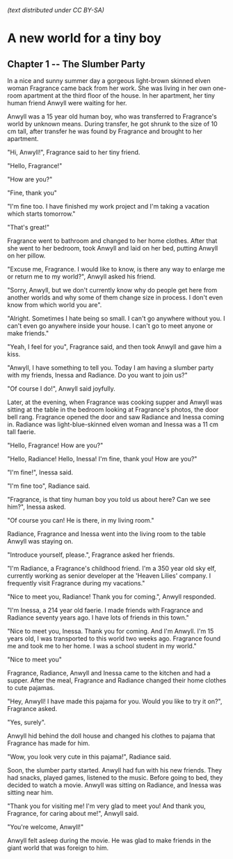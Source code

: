 *(text distributed under CC BY-SA)*

# A new world for a tiny boy

## Chapter 1 -- The Slumber Party

In a nice and sunny summer day a gorgeous light-brown skinned elven woman Fragrance came back from her work. She was living in her own one-room apartment at the third floor of the house. In her apartment, her tiny human friend Anwyll were waiting for her.


Anwyll was a 15 year old human boy, who was transferred to Fragrance's world by unknown means. During transfer, he got shrunk to the size of 10 cm tall, after transfer he was found by Fragrance and brought to her apartment.


"Hi, Anwyll!", Fragrance said to her tiny friend.

"Hello, Fragrance!"

"How are you?"

"Fine, thank you"

"I'm fine too. I have finished my work project and I'm taking a vacation which starts tomorrow."

"That's great!"


Fragrance went to bathroom and changed to her home clothes. After that she went to her bedroom, took Anwyll and laid on her bed, putting Anwyll on her pillow.


"Excuse me, Fragrance. I would like to know, is there any way to enlarge me or return me to my world?", Anwyll asked his friend.

"Sorry, Anwyll, but we don't currently know why do people get here from another worlds and why some of them change size in process. I don't even know from which world you are".

"Alright. Sometimes I hate being so small. I can't go anywhere without you. I can't even go anywhere inside your house. I can't go to meet anyone or make friends."

"Yeah, I feel for you", Fragrance said, and then took Anwyll and gave him a kiss.

"Anwyll, I have something to tell you. Today I am having a slumber party with my friends, Inessa and Radiance. Do you want to join us?"

"Of course I do!", Anwyll said joyfully.


Later, at the evening, when Fragrance was cooking supper and Anwyll was sitting at the table in the bedroom looking at Fragrance's photos, the door bell rang. Fragrance opened the door and saw Radiance and Inessa coming in. Radiance was light-blue-skinned elven woman and Inessa was a 11 cm tall faerie.


"Hello, Fragrance! How are you?"

"Hello, Radiance! Hello, Inessa! I'm fine, thank you! How are you?"

"I'm fine!", Inessa said.

"I'm fine too", Radiance said.

"Fragrance, is that tiny human boy you told us about here? Can we see him?", Inessa asked.

"Of course you can! He is there, in my living room."

Radiance, Fragrance and Inessa went into the living room to the table Anwyll was staying on.

"Introduce yourself, please.", Fragrance asked her friends.

"I'm Radiance, a Fragrance's childhood friend. I'm a 350 year old sky elf, currently working as senior developer at the 'Heaven Lilies' company. I frequently visit Fragrance during my vacations."

"Nice to meet you, Radiance! Thank you for coming.", Anwyll responded.

"I'm Inessa, a 214 year old faerie. I made friends with Fragrance and Radiance seventy years ago. I have lots of friends in this town."

"Nice to meet you, Inessa. Thank you for coming. And I'm Anwyll. I'm 15 years old, I was transported to this world two weeks ago. Fragrance found me and took me to her home. I was a school student in my world."

"Nice to meet you"


Fragrance, Radiance, Anwyll and Inessa came to the kitchen and had a supper. After the meal, Fragrance and Radiance changed their home clothes to cute pajamas.

"Hey, Anwyll! I have made this pajama for you. Would you like to try it on?", Fragrance asked.

"Yes, surely".

Anwyll hid behind the doll house and changed his clothes to pajama that Fragrance has made for him.

"Wow, you look very cute in this pajama!", Radiance said.

Soon, the slumber party started. Anwyll had fun with his new friends. They had snacks, played games, listened to the music. Before going to bed, they decided to watch a movie. Anwyll was sitting on Radiance, and Inessa was sitting near him.

"Thank you for visiting me! I'm very glad to meet you! And thank you, Fragrance, for caring about me!", Anwyll said.

"You're welcome, Anwyll!"

Anwyll felt asleep during the movie. He was glad to make friends in the giant world that was foreign to him.
